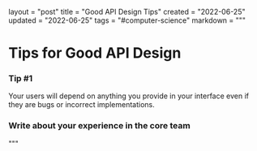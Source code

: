 layout = "post"
title = "Good API Design Tips"
created = "2022-06-25"
updated = "2022-06-25"
tags = "#computer-science"
markdown = """
# Tips for Good API Design
### Tip #1
Your users will depend on anything you provide in your interface even if they are bugs or incorrect
implementations.

### Write about your experience in the core team
"""